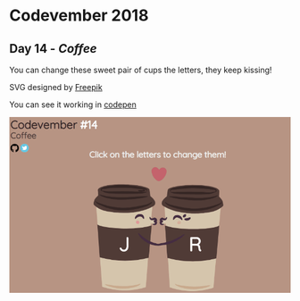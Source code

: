 # Codevember 2018

## Day 14 - *Coffee*

You can change these sweet pair of cups the letters, they keep kissing!

SVG designed by [Freepik](http://www.freepik.com)

You can see it working in [codepen](https://codepen.io/RominaMartin/full/gQWPxg/)

![](coffee.gif)